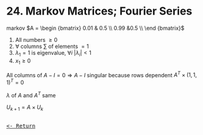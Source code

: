 # 24. Markov Matrices; Fourier Series

markov $A = \begin {bmatrix} 0.01 & 0.5 \\ 0.99 &0.5 \\ \end {bmatrix}$

1. All numbers $≥ 0$
2. $\forall$ columns $\sum$ of elements $= 1$
3. $\lambda_1 = 1$ is eigenvalue, $\forall i$  $|\lambda_i| < 1$
4. $x_1 \geq 0$

All columns of $A - I = 0 ⇒ A-I$ singular because rows dependent $A^T\times (1,1,1)^T = 0$

$\lambda$ of $A$ and $A^T$ same

$U_{k+1} = A\times U_k$

[<kbd><br><- Return<br></kbd>](MIT.md)
